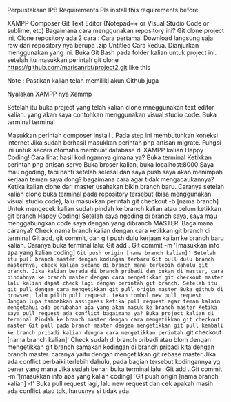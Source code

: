 Perpustakaan IPB
Requirements
Pls install this requirements before

XAMPP
Composer
Git
Text Editor (Notepad++ or Visual Studio Code or sublime, etc)
Bagaimana cara menggunakan repository ini?
Git clone project ini, Clone repository ada 2 cara :
Cara pertama. Download langsung saja raw dari repository nya berupa .zip Untitled
Cara kedua. Dianjurkan menggunakan yang ini. Buka Git Bash pada folder kalian untuk project ini. setelah itu masukkan perintah git clone https://github.com/marisanrbt/project2.git
like this

Note : Pastikan kalian telah memiliki akun Github juga

Nyalakan XAMPP nya
Xammp

Setelah itu buka project yang telah kalian clone mneggunakan text editor kalian. yang akan saya contohkan menggunakan visual studio code. Buka terminal
terminal

Masukkan perintah composer install . Pada step ini membutuhkan koneksi internet
Jika sudah berhasil masukkan perintah php artisan migrate. Fungsi ini untuk secara otomatis membuat database di XAMPP kalian
Happy Coding!
Cara lihat hasil kodingannya gimana ya?
Buka terminal
Ketikkan perintah php artisan serve
Buka broser kalian, buka localhost:8000
Saya mau ngoding, tapi nanti setelah selesai dan saya push saya akan menimpah kerjaan teman saya dong? bagaimana cara agar tidak mengacaukannya?
Ketika kalian clone dari master usahakan bikin branch baru.
Caranya setelah kalian clone buka terminal pada repository tersebut (bisa menggunakan visual studio code), lalu masukkan perintah git checkout -b [nama branch]
Untuk mengecek kalian sudah pindah ke branch kalian atau belum ketikkan git branch
Happy Coding!
Setelah saya ngoding di branch saya, saya mau menggabungkan code saya dengan yang dibranch MASTER. Bagaimana caranya?
Check nama branch kalian dengan cara ketikkan git branch di terminal
Git add, git commit, dan git push dulu kerjaan kalian ke branch baru kalian. Caranya buka terminal lalu:
Git add .
Git commit -m '[masukkan info apa yang kalian coding]
`Git push origin [nama branch kalian]'
Setelah itu pull branch master dengan kodingan terbaru
Git pull dulu branch masternya, check kalian sedang di branch mana terlebih dahulu git branch. Jika kalian berada di branch pribadi dan bukan di master, cara pindahnya ke branch master dengan cara mengetikkan git checkout master lalu kalian dapat check lagi dengan perintah git branch. Setelah itu git pull dengan cara mengetikkan git pull origin master
Buka github di browser, lalu pilih pull request. tekan tombol new pull request.
Jangan lupa tambahkan assigness ketika pull request agar teman kalain mengetahui ada perubahan apa yang akan masuk ke branch master
Ketika saya pull request ada conflict bagaimana ya?
Buka project kalian di terminal
Pindah ke branch master dengan cara mengetikkan git checkout master
Git pull pada branch master dengan mengetikkan git pull
kembali ke branch pribadi kalian dengna cara mengetikkan perintah `git checkout [nama branch kalian]'
Check sudah di branch pribadi atau blom dengan mengetikkan git branch
samakan kodingan di branch pribadi kita dengan branch master. caranya yaitu dengan mengetikkan git rebase master
Jika ada conflict perbaiki terlebih dahulu, pada bagian tersebut kodingannya yg bener yang mana
Jika sudah benar. buka terminal lalu :
Git add .
Git commit -m '[masukkan info apa yang kalian coding]
`Git push origin [nama branch kalian] -f'
Buka pull request lagi, lalu new request dan cek apakah masih ada conflict atau tdk, harusnya si tidak ada.

